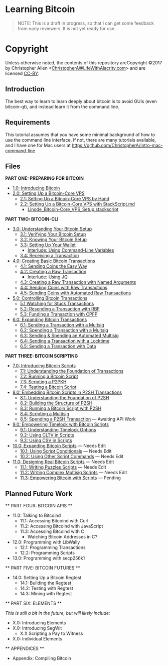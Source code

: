 # Learning Bitcoin #

> NOTE: This is a draft in progress, so that I can get some feedback from early reviewers. It is not yet ready for use.

# Copyright

Unless otherwise noted, the contents of this repository areCopyright ©2017 by Christopher Allen \<ChristopherA@LifeWithAlacrity.com\> and are licensed [CC-BY](./LICENSE-CC-BY-4.0.md).

## Introduction

The best way to learn to learn deeply about bitcoin is to avoid GUIs (even bitcoin-qt), and instead learn it from the command line.

## Requirements

This tutorial assumes that you have some minimal background of how to use the command line interface. If not, there are many tutorials available, and I have one for Mac users at https://github.com/ChristopherA/intro-mac-command-line

## Files

**PART ONE: PREPARING FOR BITCOIN**

* [1.0: Introducing Bitcoin](1_0_Introducing_Bitcoin.md)
* [2.0: Setting Up a Bitcoin-Core VPS](2_0_Setting_Up_a_Bitcoin-Core_VPS.md)
  * [2.1: Setting Up a Bitcoin-Core VPS by Hand](2_1_Setting_Up_a_Bitcoin-Core_VPS_by_Hand.md)
  * [2.2: Setting Up a Bitcoin-Core VPS with StackScript.md](2_2_Setting_Up_a_Bitcoin-Core_VPS_with_StackScript.md)
    * [Linode_Bitcoin-Core_VPS_Setup.stackscript](2_2__Script_Linode_Setup.stackscript)
    
**PART TWO: BITCOIN-CLI**

* [3.0: Understanding Your Bitcoin Setup](3_0_Understanding_Your_Bitcoin_Setup.md)
  * [3.1: Verifying Your Bitcoin Setup](3_1_Verifying_Your_Bitcoin_Setup.md)
  * [3.2: Knowing Your Bitcoin Setup](3_2_Knowing_Your_Bitcoin_Setup.md)
  * [3.3: Setting Up Your Wallet](3_3_Setting_Up_Your_Wallet.md)
    * [Interlude: Using Command-Line Variables](3_3__Interlude_Using_Command-Line_Variables.md)
  * [3.4: Receiving a Transaction](3_4_Receiving_a_Transaction.md)
* [4.0: Creating Basic Bitcoin Transactions](4_0_Creating_Basic_Bitcoin_Transactions.md)
  * [4.1: Sending Coins the Easy Way](4_1_Sending_Coins_The_Easy_Way.md)
  * [4.2: Creating a Raw Transaction](4_2_Creating_a_Raw_Transaction.md)
     * [Interlude: Using JQ](4_2__Interlude_Using_JQ.md)
  * [4.3: Creating a Raw Transaction with Named Arguments](4_3_Creating_a_Raw_Transaction_with_Named_Arguments.md)
  * [4.4: Sending Coins with Raw Transactions](4_4_Sending_Coins_with_a_Raw_Transaction.md)
  * [4.5: Sending Coins with Automated Raw Transactions](4_5_Sending_Coins_with_Automated_Raw_Transactions.md)
* [5.0: Controlling Bitcoin Transactions](5_0_Controlling_Bitcoin_Transactions.md)
  * [5.1 Watching for Stuck Transactions](5_1_Watching_for_Stuck_Transactions.md)
  * [5.2: Resending a Transaction with RBF](5_2_Resending_a_Transaction_with_RBF.md)
  * [5.3: Funding a Transaction with CPFP](5_3_Funding_a_Transaction_with_CPFP.md)
* [6.0: Expanding Bitcoin Transactions](6_0_Expanding_Bitcoin_Transactions.md)
  * [6.1: Sending a Transaction with a Multsig](6_1_Sending_a_Transaction_to_a_Multisig.md)
  * [6.2: Spending a Transaction with a Multsig](6_2_Spending_a_Transaction_to_a_Multisig.md)
  * [6.3: Sending & Spending an Automated Multisig](6_3_Sending_an_Automated_Multisig.md)
  * [6.4: Sending a Transaction with a Locktime](6_4_Sending_a_Transaction_with_a_Locktime.md)
  * [6.5: Sending a Transaction with Data](6_5_Sending_a_Transaction_with_Data.md)

**PART THREE: BITCOIN SCRIPTING**

* [7.0: Introducing Bitcoin Scripts](7_0_Introducing_Bitcoin_Scripts.md)
  * [7.1: Understanding the Foundation of Transactions](7_1_Understanding_the_Foundation_of_Transactions.md)
  * [7.2: Running a Bitcoin Script](7_2_Running_a_Bitcoin_Script.md)
  * [7.3: Scripting a P2PKH](7_3_Scripting_a_P2PKH.md)
  * [7.4: Testing a Bitcoin Script](7_4_Testing_a_Bitcoin_Script.md)
* [8.0: Embedding Bitcoin Scripts in P2SH Transactions](8_0_Embedding_Bitcoin_Scripts_in_P2SH_Transactions.md)
  * [8.1: Understanding the Foundation of P2SH](8_1_Understanding_the_Foundation_of_P2SH.md)
  * [8.2: Building the Structure of P2SH](8_2_Building_the_Structure_of_P2SH.md)
  * [8.3: Running a Bitcoin Script with P2SH](8_3_Running_a_Bitcoin_Script_with_P2SH.md)
  * [8.4: Scripting a Multisig](8_4_Scripting_a_Multisig.md)
  * [8.5: Spending a P2SH Transaction](8_5_Spending_a_P2SH_Transaction.md) — Awaiting API Work
* [9.0: Empowering Timelock with Bitcoin Scripts](9_0_Empowering_Timelock_with_Bitcoin_Scripts.md)
  * [9.1: Understanding Timelock Options](9_1_Understanding_Timelock_Options.md)
  * [9.2: Using CLTV in Scripts](9_2_Using_CLTV_in_Scripts.md)
  * [9.3: Using CSV in Scripts](9_3_Using_CSV_in_Scripts.md)
* [10.0: Expanding Bitcoin Scripts](10_0_Expanding_Bitcoin_Scripts.md) — Needs Edit
  * [10.1: Using Script Conditionals](10_1_Using_Script_Conditionals.md) — Needs Edit
  * [10.2: Using Other Script Commands](10_2_Using_Other_Script_Commands.md) — Needs Edit
* [11.0: Designing Real Bitcoin Scripts](11_0_Designing_Real_Bitcoin_Scripts.md) — Needs Edit
  * [11.1: Writing Puzzles Scripts](11_1_Writing_Puzzle_Scripts.md) — Needs Edit
  * [11.2: Writing Complex Multisig Scripts](11_2_Writing_Complex_Multisig_Scripts.md) — Needs Edit
  * [11.3: Empowering Bitcoin with Scripts](11_3_Empowering_Bitcoin_with_Scripts.md) — Pending
   
## Planned Future Work

** PART FOUR: BITCOIN APIS **

* 11.0: Talking to Bitcoind
   * 11.1: Accessing Bitcoind with Curl
   * 11.2: Accessing Bitcoind with JavaScript
   * 11.3: Accessing Bitcoind with C
      * Watching Bitcoin Addresses in C?
* 12.0: Programming with LibWally
   * 12.1: Programming Transactions
   * 12.2: Programming Scripts
* 13.0: Programming with secp256k1
   
** PART FIVE: BITCOIN FUTURES **

* 14.0: Setting Up a Bitcoin Regtest
   * 14.1: Building the Regtest
   * 14.2: Testing with Regtest
   * 14.3: Mining with Regtest
   
** PART SIX: ELEMENTS **

_This is still a bit in the future, but will likely include:_
   
* X.0: Introducing Elements
* X.0: Introducing SegWit
   * X.X Scripting a Pay to Witness
* X.0: Individual Elements

** APPENDICES **

* Appendix: Compiling Bitcoin
   
